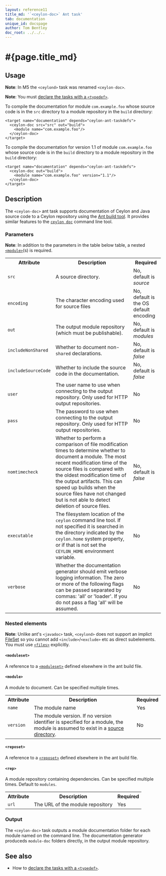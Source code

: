 ```yaml
---
layout: reference11
title_md: '`<ceylon-doc>` Ant task'
tab: documentation
unique_id: docspage
author: Tom Bentley
doc_root: ../../..
---
```


# #{page.title_md}

## Usage 

**Note**: In M5 the `<ceylond>` task was renamed `<ceylon-doc>`.

**Note**: You must [declare the tasks with a `<typedef>`](../ant).

To compile the documentation for module `com.example.foo` whose 
source code is in the `src` directory to a module repository in 
the `build` directory:

<!-- lang: xml -->
    <target name="documentation" depends="ceylon-ant-taskdefs">
      <ceylon-doc src="src" out="build">
        <module name="com.example.foo"/>
      </ceylon-doc>
    </target>
    
To compile the documentation for version 1.1 of module `com.example.foo` 
whose source code is in the `build` directory to a module repository in 
the `build` directory:

<!-- lang: xml -->
    <target name="documentation" depends="ceylon-ant-taskdefs">
      <ceylon-doc out="build">
        <module name="com.example.foo" version="1.1"/>
      </ceylon-doc>
    </target>

## Description

The `<ceylon-doc>` ant task supports documentation of Ceylon and Java source code
to a Ceylon repository using the [Ant build tool](http://ant.apache.org). 
It provides similar features to the [`ceylon doc`](../ceylon/subcommands/ceylon-doc.html) 
command line tool.

### Parameters

**Note**: In addition to the parameters in the table below table, 
a nested [`<module>`](#module)(s) is required.

<table class="ant-parameters">
<tbody>
<tr>
<th>Attribute</th>
<th>Description</th>
<th>Required</th>
</tr>

<tr>
<td id="param-src"><code>src</code></td>
<td>A source directory.</td>
<td>No, default is <i>source</i></td>
</tr>

<tr>
<td><code>encoding</code></td>
<td>The character encoding used for source files</td>
<td>No, default is the OS default encoding</td>
</tr>

<tr>
<td><code>out</code></td>
<td>The output module repository (which must be publishable).</td>
<td>No, default is <i>modules</i></td>
</tr>

<tr>
<td><code>includeNonShared</code></td>
<td>Whether to document non-<code>shared</code> declarations.</td>
<td>No, default is <i>false</i></td>
</tr>

<tr>
<td><code>includeSourceCode</code></td>
<td>Whether to include the source code in the documentation.</td>
<td>No, default is <i>false</i></td>
</tr>

<tr>
<td><code>user</code></td>
<td>The user name to use when connecting to the output repository. Only used for HTTP output repositories.</td>
<td>No</td>
</tr>

<tr>
<td><code>pass</code></td>
<td>The password to use when connecting to the output repository. Only used for HTTP output repositories.</td>
<td>No</td>
</tr>

<tr>
<td><code>nomtimecheck</code></td>
<td>Whether to perform a comparison of file modification times to determine 
whether to document a module. The most recent modification time of the source files
is compared with the oldest modification time of the output artifacts. 
This can speed up builds when the source files have not 
changed but is not able to detect deletion of source files.</td>
<td>No, default is <i>false</i></td>
</tr>

<tr>
<td><code>executable</code></td>
<td>The filesystem location of the <code>ceylon</code> command line tool. 
If not specified it is searched in the directory indicated by 
the <code>ceylon.home</code> system property, or if that is not set 
the <code>CEYLON_HOME</code> environment variable.</td>
<td>No</td>
</tr>

<tr>
<td><code>verbose</code></td>
<td>Whether the documentation generator should emit verbose logging information. The zero or more of the
following flags can be passed separated by commas: 'all' or 'loader'.
If you do not pass a flag 'all' will be assumed.</td>
<td>No</td>
</tr>

</tbody>
</table>

### Nested elements

**Note**: Unlike ant's `<javadoc>` task, `<ceylond>` does not support an implict
[FileSet](http://ant.apache.org/manual/Types/fileset.html) so you cannot
add `<include>`/`<exclude>` etc as direct subelements. You must use 
[`<files>`](#files) explicitly.


#### `<moduleset>`
A reference to a [`<moduleset>`](../ant#reposet) defined elsewhere in the 
ant build file. 

#### `<module>`
A module to document. Can be specified multiple times.

<table class="ant-parameters">
<tbody>
<tr>
<th>Attribute</th>
<th>Description</th>
<th>Required</th>
</tr>

<tr>
<td><code>name</code></td>
<td>The module name</td>
<td>Yes</td>
</tr>

<tr>
<td><code>version</code></td>
<td>The module version. If no version identifier is specified for a module, 
the module is assumed to exist in a <a href="#param-src">source directory</a>.</td>
<td>No</td>
</tr>

</tbody>
</table>

#### `<reposet>`
A reference to a [`<reposet>`](../ant#reposet) defined elsewhere in the 
ant build file. 

#### `<rep>`
A module repository containing dependencies. Can be specified multiple times. Default to `modules`.

<table class="ant-parameters">
<tbody>
<tr>
<th>Attribute</th>
<th>Description</th>
<th>Required</th>
</tr>

<tr>
<td><code>url</code></td>
<td>The URL of the module repository</td>
<td>Yes</td>
</tr>

</tbody>
</table>

### Output

The `<ceylon-doc>` task outputs a module documentation folder for 
each module named on the command line. The documentation generator produceds `module-doc` 
folders directly, in the output module repository.

## See also

* How to [declare the tasks with a `<typedef>`](../ant).


